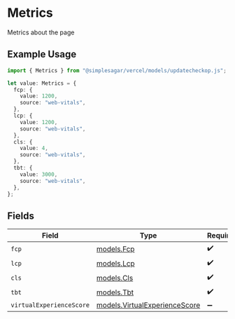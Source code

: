 # Metrics

Metrics about the page

## Example Usage

```typescript
import { Metrics } from "@simplesagar/vercel/models/updatecheckop.js";

let value: Metrics = {
  fcp: {
    value: 1200,
    source: "web-vitals",
  },
  lcp: {
    value: 1200,
    source: "web-vitals",
  },
  cls: {
    value: 4,
    source: "web-vitals",
  },
  tbt: {
    value: 3000,
    source: "web-vitals",
  },
};
```

## Fields

| Field                                                                | Type                                                                 | Required                                                             | Description                                                          |
| -------------------------------------------------------------------- | -------------------------------------------------------------------- | -------------------------------------------------------------------- | -------------------------------------------------------------------- |
| `fcp`                                                                | [models.Fcp](../models/fcp.md)                                       | :heavy_check_mark:                                                   | N/A                                                                  |
| `lcp`                                                                | [models.Lcp](../models/lcp.md)                                       | :heavy_check_mark:                                                   | N/A                                                                  |
| `cls`                                                                | [models.Cls](../models/cls.md)                                       | :heavy_check_mark:                                                   | N/A                                                                  |
| `tbt`                                                                | [models.Tbt](../models/tbt.md)                                       | :heavy_check_mark:                                                   | N/A                                                                  |
| `virtualExperienceScore`                                             | [models.VirtualExperienceScore](../models/virtualexperiencescore.md) | :heavy_minus_sign:                                                   | N/A                                                                  |